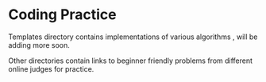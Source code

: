 # Coding Practice

Templates directory contains implementations of various algorithms , will be adding more soon.

Other directories contain links to beginner friendly problems from different online judges for practice.
